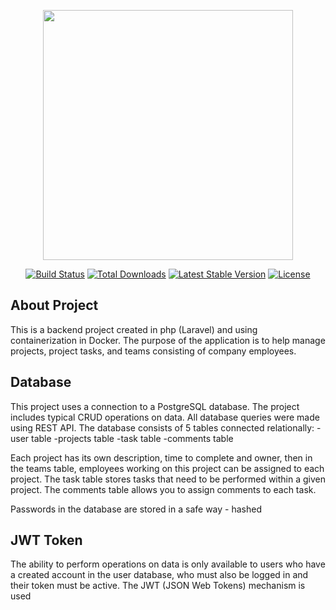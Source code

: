 <p align="center"><a href="https://laravel.com" target="_blank"><img src="https://raw.githubusercontent.com/laravel/art/master/logo-lockup/5%20SVG/2%20CMYK/1%20Full%20Color/laravel-logolockup-cmyk-red.svg" width="400"></a></p>

<p align="center">
<a href="https://travis-ci.org/laravel/framework"><img src="https://travis-ci.org/laravel/framework.svg" alt="Build Status"></a>
<a href="https://packagist.org/packages/laravel/framework"><img src="https://img.shields.io/packagist/dt/laravel/framework" alt="Total Downloads"></a>
<a href="https://packagist.org/packages/laravel/framework"><img src="https://img.shields.io/packagist/v/laravel/framework" alt="Latest Stable Version"></a>
<a href="https://packagist.org/packages/laravel/framework"><img src="https://img.shields.io/packagist/l/laravel/framework" alt="License"></a>
</p>

## About Project

This is a backend project created in php (Laravel) and using containerization in Docker. The purpose of the application is to help manage projects, project tasks, and teams consisting of company employees.

## Database

This project uses a connection to a PostgreSQL database. The project includes typical CRUD operations on data. All database queries were made using REST API. The database consists of 5 tables connected relationally:
-user table
-projects table
-task table
-comments table

Each project has its own description, time to complete and owner, then in the teams table, employees working on this project can be assigned to each project. The task table stores tasks that need to be performed within a given project. The comments table allows you to assign comments to each task.

 Passwords in the database are stored in a safe way - hashed

## JWT Token

The ability to perform operations on data is only available to users who have a created account in the user database, who must also be logged in and their token must be active. The JWT (JSON Web Tokens) mechanism is used

